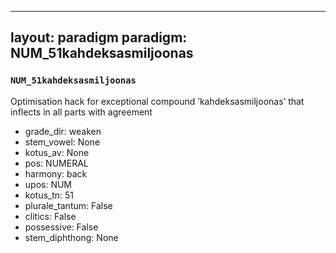 
---
layout: paradigm
paradigm: NUM_51kahdeksasmiljoonas
---
### ` NUM_51kahdeksasmiljoonas `

Optimisation hack for exceptional compound ’kahdeksasmiljoonas’ that inflects in all parts with agreement
* grade_dir: weaken
* stem_vowel: None
* kotus_av: None
* pos: NUMERAL
* harmony: back
* upos: NUM
* kotus_tn: 51
* plurale_tantum: False
* clitics: False
* possessive: False
* stem_diphthong: None
